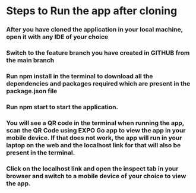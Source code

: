 # Steps to Run the app after cloning

### After you have cloned the application in your local machine, open it with any IDE of your choice
### Switch to the feature branch you have created in GITHUB from the main branch
### Run npm install in the terminal to download all the dependencies and packages required which are present in the package.json file
### Run npm start to start the application. 
### You will see a QR code in the terminal when running the app, scan the QR Code using EXPO Go app to view the app in your mobile device. If that does not work, the app will run in your laptop on the web and the localhost link for that will also be present in the terminal.
### Click on the localhost link and open the inspect tab in your browser and switch to a mobile device of your choice to view the app.
